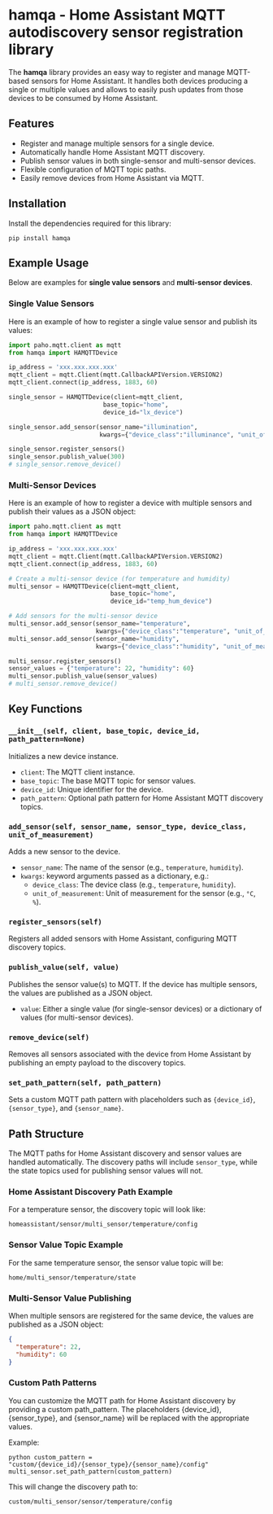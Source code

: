 # hamqa - Home Assistant MQTT autodiscovery sensor registration library

The **hamqa** library provides an easy way to register and manage MQTT-based sensors for Home Assistant. It handles both devices producing a single or multiple values and allows to easily push updates from those devices to be consumed by Home Assistant.

## Features

- Register and manage multiple sensors for a single device.
- Automatically handle Home Assistant MQTT discovery.
- Publish sensor values in both single-sensor and multi-sensor devices.
- Flexible configuration of MQTT topic paths.
- Easily remove devices from Home Assistant via MQTT.

## Installation

Install the dependencies required for this library:

`pip install hamqa`

## Example Usage

Below are examples for **single value sensors** and **multi-sensor devices**.

### Single Value Sensors

Here is an example of how to register a single value sensor and publish its values:

```python
import paho.mqtt.client as mqtt
from hamqa import HAMQTTDevice

ip_address = 'xxx.xxx.xxx.xxx'
mqtt_client = mqtt.Client(mqtt.CallbackAPIVersion.VERSION2)
mqtt_client.connect(ip_address, 1883, 60)

single_sensor = HAMQTTDevice(client=mqtt_client, 
                          base_topic="home",
                          device_id="lx_device")

single_sensor.add_sensor(sensor_name="illumination", 
                         kwargs={"device_class":"illuminance", "unit_of_measurement":"lx"})

single_sensor.register_sensors()
single_sensor.publish_value(300)
# single_sensor.remove_device()
```

### Multi-Sensor Devices

Here is an example of how to register a device with multiple sensors and publish their values as a JSON object:

```python
import paho.mqtt.client as mqtt
from hamqa import HAMQTTDevice

ip_address = 'xxx.xxx.xxx.xxx'
mqtt_client = mqtt.Client(mqtt.CallbackAPIVersion.VERSION2)
mqtt_client.connect(ip_address, 1883, 60)

# Create a multi-sensor device (for temperature and humidity)
multi_sensor = HAMQTTDevice(client=mqtt_client, 
                            base_topic="home",
                            device_id="temp_hum_device")

# Add sensors for the multi-sensor device
multi_sensor.add_sensor(sensor_name="temperature",
                        kwargs={"device_class":"temperature", "unit_of_measurement":"°C"})
multi_sensor.add_sensor(sensor_name="humidity",
                        kwargs={"device_class":"humidity", "unit_of_measurement":"%"})

multi_sensor.register_sensors()
sensor_values = {"temperature": 22, "humidity": 60}
multi_sensor.publish_value(sensor_values)
# multi_sensor.remove_device()
```

## Key Functions

### `__init__(self, client, base_topic, device_id, path_pattern=None)`
Initializes a new device instance.

- `client`: The MQTT client instance.
- `base_topic`: The base MQTT topic for sensor values.
- `device_id`: Unique identifier for the device.
- `path_pattern`: Optional path pattern for Home Assistant MQTT discovery topics.

### `add_sensor(self, sensor_name, sensor_type, device_class, unit_of_measurement)`
Adds a new sensor to the device.

- `sensor_name`: The name of the sensor (e.g., `temperature`, `humidity`).
- `kwargs`: keyword arguments passed as a dictionary, e.g.:
  - `device_class`: The device class (e.g., `temperature`, `humidity`).
  - `unit_of_measurement`: Unit of measurement for the sensor (e.g., `°C`, `%`).

### `register_sensors(self)`
Registers all added sensors with Home Assistant, configuring MQTT discovery topics.

### `publish_value(self, value)`
Publishes the sensor value(s) to MQTT. If the device has multiple sensors, the values are published as a JSON object.

- `value`: Either a single value (for single-sensor devices) or a dictionary of values (for multi-sensor devices).

### `remove_device(self)`
Removes all sensors associated with the device from Home Assistant by publishing an empty payload to the discovery topics.

### `set_path_pattern(self, path_pattern)`
Sets a custom MQTT path pattern with placeholders such as `{device_id}`, `{sensor_type}`, and `{sensor_name}`.

## Path Structure

The MQTT paths for Home Assistant discovery and sensor values are handled automatically. The discovery paths will include `sensor_type`, while the state topics used for publishing sensor values will not.

### Home Assistant Discovery Path Example

For a temperature sensor, the discovery topic will look like:

`homeassistant/sensor/multi_sensor/temperature/config`


### Sensor Value Topic Example

For the same temperature sensor, the sensor value topic will be:

`home/multi_sensor/temperature/state`


### Multi-Sensor Value Publishing

When multiple sensors are registered for the same device, the values are published as a JSON object:

```json
{
  "temperature": 22,
  "humidity": 60
}
```

### Custom Path Patterns

You can customize the MQTT path for Home Assistant discovery by providing a custom path_pattern. The placeholders {device_id}, {sensor_type}, and {sensor_name} will be replaced with the appropriate values.

Example:

```python custom_pattern = "custom/{device_id}/{sensor_type}/{sensor_name}/config" multi_sensor.set_path_pattern(custom_pattern)```

This will change the discovery path to:

`custom/multi_sensor/sensor/temperature/config`